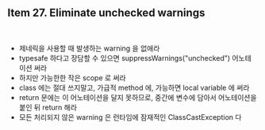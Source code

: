 ## Item 27. Eliminate unchecked warnings
<br/>

* 제네릭을 사용할 때 발생하는 warning 을 없애라
* typesafe 하다고 장담할 수 있으면 suppressWarnings("unchecked") 어노테이션 써라
* 하지만 가능한한 작은 scope 로 써라
* class 에는 절대 쓰지말고, 가급적 method 에, 가능하면 local variable 에 써라
* return 문에는 이 어노테이션을 달지 못하므로, 중간에 변수에 담아서 어노테이션을 붙인 뒤 return 해라
* 모든 처리되지 않은 warning 은 런타임에 잠재적인 ClassCastException 다
